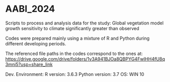 # AABI_2024

Scripts to process and analysis data for the study: Global vegetation model growth sensitivity to climate significantly greater than observed

Codes were prepared mainly using a mixture of R and Python during different developing periods.

The referenced file paths in the codes correspond to the ones at: https://drive.google.com/drive/folders/1v3A941BJOa8QBPYG4FwIHH4fU8q3mni5?usp=share_link




Dev. Environment:
R version: 3.6.3 
Python version: 3.7
OS: WIN 10
